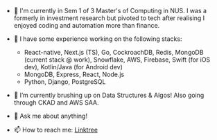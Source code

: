 - 🤔 I'm currently in Sem 1 of 3 Master's of Computing in NUS. I was a formerly in investment research but pivoted to tech after realising I enjoyed coding and automation more than finance.

- 🥞 I have some experience working on the following stacks: 
    - React-native, Next.js (TS), Go, CockroachDB, Redis, MongoDB (current stack @ work), Snowflake, AWS, Firebase, Swift (for iOS dev), Kotlin/Java (for Android dev)
    - MongoDB, Express, React, Node.js
    - Python, Django, PostgreSQL

- 🌱 I’m currently brushing up on Data Structures & Algos! Also going through CKAD and AWS SAA.

- 💬 Ask me about anything!

- 📫 How to reach me: [Linktree](https://linktr.ee/zhenhaoc)
